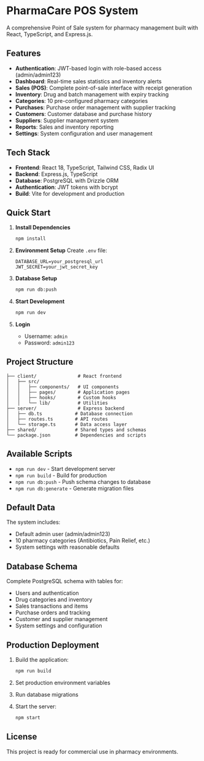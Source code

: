 # PharmaCare POS System

A comprehensive Point of Sale system for pharmacy management built with React, TypeScript, and Express.js.

## Features

- **Authentication**: JWT-based login with role-based access (admin/admin123)
- **Dashboard**: Real-time sales statistics and inventory alerts
- **Sales (POS)**: Complete point-of-sale interface with receipt generation
- **Inventory**: Drug and batch management with expiry tracking
- **Categories**: 10 pre-configured pharmacy categories
- **Purchases**: Purchase order management with supplier tracking
- **Customers**: Customer database and purchase history
- **Suppliers**: Supplier management system
- **Reports**: Sales and inventory reporting
- **Settings**: System configuration and user management

## Tech Stack

- **Frontend**: React 18, TypeScript, Tailwind CSS, Radix UI
- **Backend**: Express.js, TypeScript
- **Database**: PostgreSQL with Drizzle ORM
- **Authentication**: JWT tokens with bcrypt
- **Build**: Vite for development and production

## Quick Start

1. **Install Dependencies**
   ```bash
   npm install
   ```

2. **Environment Setup**
   Create `.env` file:
   ```
   DATABASE_URL=your_postgresql_url
   JWT_SECRET=your_jwt_secret_key
   ```

3. **Database Setup**
   ```bash
   npm run db:push
   ```

4. **Start Development**
   ```bash
   npm run dev
   ```

5. **Login**
   - Username: `admin`
   - Password: `admin123`

## Project Structure

```
├── client/               # React frontend
│   ├── src/
│   │   ├── components/   # UI components
│   │   ├── pages/        # Application pages
│   │   ├── hooks/        # Custom hooks
│   │   └── lib/          # Utilities
├── server/               # Express backend
│   ├── db.ts            # Database connection
│   ├── routes.ts        # API routes
│   └── storage.ts       # Data access layer
├── shared/              # Shared types and schemas
└── package.json         # Dependencies and scripts
```

## Available Scripts

- `npm run dev` - Start development server
- `npm run build` - Build for production
- `npm run db:push` - Push schema changes to database
- `npm run db:generate` - Generate migration files

## Default Data

The system includes:
- Default admin user (admin/admin123)
- 10 pharmacy categories (Antibiotics, Pain Relief, etc.)
- System settings with reasonable defaults

## Database Schema

Complete PostgreSQL schema with tables for:
- Users and authentication
- Drug categories and inventory
- Sales transactions and items
- Purchase orders and tracking
- Customer and supplier management
- System settings and configuration

## Production Deployment

1. Build the application:
   ```bash
   npm run build
   ```

2. Set production environment variables
3. Run database migrations
4. Start the server:
   ```bash
   npm start
   ```

## License

This project is ready for commercial use in pharmacy environments.